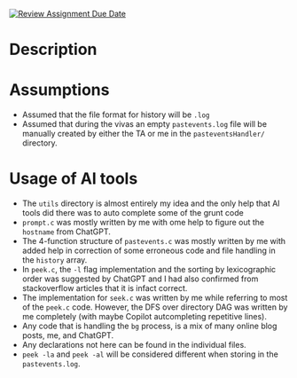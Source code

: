 [![Review Assignment Due Date](https://classroom.github.com/assets/deadline-readme-button-24ddc0f5d75046c5622901739e7c5dd533143b0c8e959d652212380cedb1ea36.svg)](https://classroom.github.com/a/76mHqLr5)
# Description

# Assumptions
- Assumed that the file format for history will be `.log`
- Assumed that during the vivas an empty `pastevents.log` file will be manually created by either the TA or me in the `pasteventsHandler/` directory. 

# Usage of AI tools
- The `utils` directory is almost entirely my idea and the only help that AI tools did there was to auto complete some of the grunt code
- `prompt.c` was mostly written by me with ome help to figure out the `hostname` from ChatGPT.
- The 4-function structure of `pastevents.c` was mostly written by me with added help in correction of some erroneous code and file handling in the `history` array.
- In `peek.c`, the `-l` flag implementation and the sorting by lexicographic order was suggested by ChatGPT and I had also confirmed from stackoverflow articles that it is infact correct.
- The implementation for `seek.c` was written by me while referring to most of the `peek.c` code. However, the DFS over directory DAG was written by me completely (with maybe Copilot autcompleting repetitive lines).
- Any code that is handling the `bg` process, is a mix of many online blog posts, me, and ChatGPT.
- Any declarations not here can be found in the individual files.
- `peek -la` and `peek -al` will be considered different when storing in the `pastevents.log`.